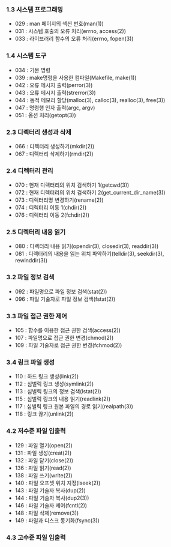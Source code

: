 ### 1.3 시스템 프로그래밍
* 029 : man 페이지의 섹션 번호(man(1))
* 031 : 시스템 호출의 오류 처리(errno, access(2))
* 033 : 라이브러리 함수의 오류 처리(errno, fopen(3))
### 1.4 시스템 도구
* 034 : 기본 명령
* 039 : make명령을 사용한 컴파일(Makefile, make(1))
* 042 : 오류 메시지 출력(perror(3))
* 043 : 오류 메시지 출력(strerror(3))
* 044 : 동적 메모리 할당(malloc(3), calloc(3), realloc(3), free(3))
* 047 : 명령행 인자 출력(argc, argv)
* 051 : 옵션 처리(getopt(3))

### 2.3 디렉터리 생성과 삭제
* 066 : 디렉터리 생성하기(mkdir(2))
* 067 : 디렉터리 삭제하기(rmdir(2))
### 2.4 디렉터리 관리
* 070 : 현재 디렉터리의 위치 검색하기 1(getcwd(3))
* 072 : 현재 디렉터리의 위치 검색하기 2(get_current_dir_name(3))
* 073 : 디렉터리명 변경하기(rename(2))
* 074 : 디렉터리 이동 1(chdir(2))
* 076 : 디렉터리 이동 2(fchdir(2))
### 2.5 디렉터리 내용 읽기
* 080 : 디렉터리 내용 읽기(opendir(3), closedir(3), readdir(3))
* 081 : 디렉터리의 내용을 읽는 위치 파악하기(telldir(3), seekdir(3), rewinddir(3))

### 3.2 파일 정보 검색
* 092 : 파일명으로 파일 정보 검색(stat(2))
* 096 : 파일 기술자로 파일 정보 검색(fstat(2))
### 3.3 파일 접근 권한 제어
* 105 : 함수를 이용한 접근 권한 검색(access(2))
* 107 : 파일명으로 접근 권한 변경(chmod(2))
* 109 : 파일 기술자로 접근 권한 변경(fchmod(2))
### 3.4 링크 파일 생성
* 110 : 하드 링크 생성(link(2))
* 112 : 심벌릭 링크 생성(symlink(2))
* 113 : 심벌릭 링크의 정보 검색(lstat(2))
* 115 : 심벌릭 링크의 내용 읽기(readlink(2))
* 117 : 심벌릭 링크 원본 파일의 경로 읽기(realpath(3))
* 118 : 링크 끊기(unlink(2))

### 4.2 저수준 파일 입출력
* 129 : 파일 열기(open(2))
* 131 : 파일 생성(creat(2))
* 132 : 파일 닫기(close(2))
* 136 : 파일 읽기(read(2))
* 138 : 파일 쓰기(write(2))
* 140 : 파일 오프셋 위치 지정(lseek(2))
* 143 : 파일 기술자 복사(dup(2))
* 144 : 파일 기술자 복사(dup2(3))
* 146 : 파일 기술자 제어(fcntl(2))
* 148 : 파일 삭제(remove(3))
* 149 : 파일과 디스크 동기화(fsync(3))
### 4.3 고수준 파일 입출력